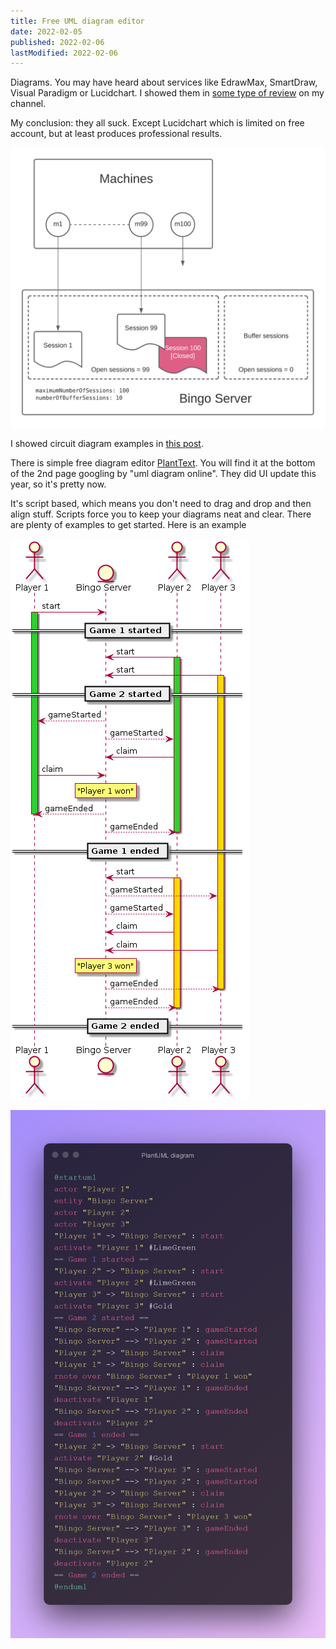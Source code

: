 ```yaml
---
title: Free UML diagram editor
date: 2022-02-05
published: 2022-02-06
lastModified: 2022-02-06
---
```


Diagrams. You may have heard about services like EdrawMax, SmartDraw, Visual Paradigm or Lucidchart. I showed them in [some type of review](https://youtu.be/OCclRU_ILEI) on my channel.

My conclusion: they all suck. Except Lucidchart which is limited on free account, but at least produces professional results.

![example of professionally looking result](./lucidchart-diagram-example.png)

I showed circuit diagram examples in [this post](/make/free-circuit-drawing-software).

There is simple free diagram editor [PlantText](https://www.planttext.com/). You will find it at the bottom of the 2nd page googling by "uml diagram online". They did UI update this year, so it's pretty now.

It's script based, which means you don't need to drag and drop and then align stuff. Scripts force you to keep your diagrams neat and clear. There are plenty of examples to get started. Here is an example

![diagram of network communication](./planttext-diagram-example.png)

![code to produce such diagram](./planttext-diagram-code.png)